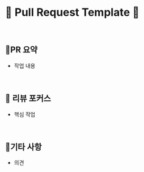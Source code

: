 # 🚀 Pull Request Template 🚀

&nbsp;
## 📝PR 요약
- 작업 내용

&nbsp;
## 👀 리뷰 포커스
- 핵심 작업

&nbsp;
## 📌기타 사항
- 의견 
